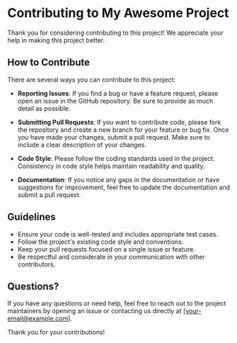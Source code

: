 # Contributing to My Awesome Project

Thank you for considering contributing to this project! We appreciate your help in making this project better.

## How to Contribute

There are several ways you can contribute to this project:

- **Reporting Issues**: If you find a bug or have a feature request, please open an issue in the GitHub repository. Be sure to provide as much detail as possible.

- **Submitting Pull Requests**: If you want to contribute code, please fork the repository and create a new branch for your feature or bug fix. Once you have made your changes, submit a pull request. Make sure to include a clear description of your changes.

- **Code Style**: Please follow the coding standards used in the project. Consistency in code style helps maintain readability and quality.

- **Documentation**: If you notice any gaps in the documentation or have suggestions for improvement, feel free to update the documentation and submit a pull request.

## Guidelines

- Ensure your code is well-tested and includes appropriate test cases.
- Follow the project's existing code style and conventions.
- Keep your pull requests focused on a single issue or feature.
- Be respectful and considerate in your communication with other contributors.

## Questions?

If you have any questions or need help, feel free to reach out to the project maintainers by opening an issue or contacting us directly at [your-email@example.com].

Thank you for your contributions!
